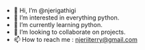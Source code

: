 - 👋 Hi, I’m @njerigathigi
- 👀 I’m interested in everything python.
- 🌱 I’m currently learning python.
- 💞️ I’m looking to collaborate on projects.
- 📫 How to reach me : njeriiterry@gmail.com

<!---
njerigathigi/njerigathigi is a ✨ special ✨ repository because its `README.md` (this file) appears on your GitHub profile.
You can click the Preview link to take a look at your changes.
--->
